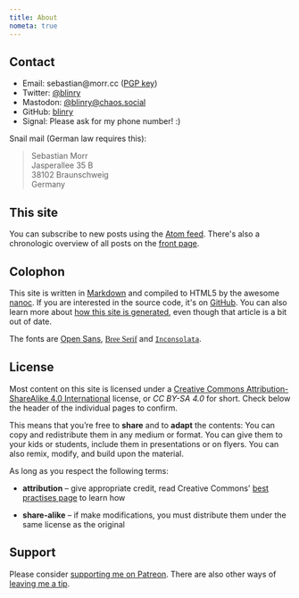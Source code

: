 ```yaml
---
title: About
nometa: true
---
```


## Contact

- Email: <span>s<span title="ihate@spam.com</span>">e</span>bastian</span>&#64;morr<i title="</i>mailto:">.</i>cc ([PGP key](http://pgp.mit.edu/pks/lookup?op=vindex&search=0x457598F2A624F8B6))
- Twitter: [@blinry](https://twitter.com/blinry)
- Mastodon: [@blinry@chaos.social](https://chaos.social/@blinry)
- GitHub: [blinry](https://github.com/blinry)
- Signal: Please ask for my phone number! :)

Snail mail (German law requires this):

> Sebastian Morr  
> Jasperallee 35 B  
> 38102 Braunschweig  
> Germany

## This site

You can subscribe to new posts using the [Atom feed](/feed/). There's also a chronologic overview of all posts on the [front page](/).

## Colophon

This site is written in [Markdown](http://daringfireball.net/projects/markdown/) and compiled to HTML5 by the awesome [nanoc](http://nanoc.ws). If you are interested in the source code, it's on [GitHub](https://github.com/blinry/morr.cc). You can also learn more about [how this site is generated](/how-to-blog-with-nanoc/), even though that article is a bit out of date.

The fonts are [Open Sans](https://en.wikipedia.org/wiki/Open_Sans), [<span style="font-family: Bree Serif">Bree Serif</span>](https://fonts.google.com/specimen/Bree+Serif) and [`Inconsolata`](http://www.levien.com/type/myfonts/inconsolata.html).

## License

Most content on this site is licensed under a [Creative Commons Attribution-ShareAlike 4.0 International](https://creativecommons.org/licenses/by-sa/4.0/) license, or *CC BY-SA 4.0* for short. Check below the header of the individual pages to confirm.

This means that you’re free to **share** and to **adapt** the contents: You can copy and redistribute them in any medium or format. You can give them to your kids or students, include them in presentations or on flyers. You can also remix, modify, and build upon the material.

As long as you respect the following terms:

- **attribution** – give appropriate credit, read Creative Commons' [best practises page](https://wiki.creativecommons.org/wiki/Best_practices_for_attribution) to learn how

- **share-alike** – if make modifications, you must distribute them under the same license as the original

## Support

Please consider [supporting me on Patreon](http://patreon.com/blinry). There are also other ways of [leaving me a tip](/tip-jar/).
